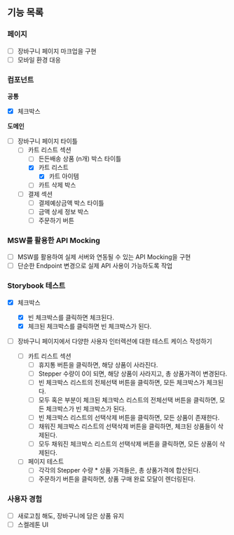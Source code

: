 ## 기능 목록

### 페이지

- [ ] 장바구니 페이지 마크업을 구현
- [ ] 모바일 환경 대응

### 컴포넌트

**공통**

- [x] 체크박스

**도메인**

- [ ] 장바구니 페이지 타이틀
  - [ ] 카트 리스트 섹션
    - [ ] 든든배송 상품 (n개) 박스 타이틀
    - [x] 카트 리스트
      - [x] 카트 아이템
    - [ ] 카트 삭제 박스
  - [ ] 결제 섹션
    - [ ] 결제예상금액 박스 타이틀
    - [ ] 금액 상세 정보 박스
    - [ ] 주문하기 버튼

### MSW를 활용한 API Mocking

- [ ] MSW를 활용하여 실제 서버와 연동될 수 있는 API Mocking을 구현
- [ ] 단순한 Endpoint 변경으로 실제 API 사용이 가능하도록 작업

### Storybook 테스트

- [x] 체크박스

  - [x] 빈 체크박스를 클릭하면 체크된다.
  - [x] 체크된 체크박스를 클릭하면 빈 체크박스가 된다.

- [ ] 장바구니 페이지에서 다양한 사용자 인터렉션에 대한 테스트 케이스 작성하기
  - [ ] 카트 리스트 섹션
    - [ ] 휴지통 버튼을 클릭하면, 해당 상품이 사라진다.
    - [ ] Stepper 수량이 0이 되면, 해당 상품이 사라지고, 총 상품가격이 변경된다.
    - [ ] 빈 체크박스 리스트의 전체선택 버튼을 클릭하면, 모든 체크박스가 체크된다.
    - [ ] 모두 혹은 부분이 체크된 체크박스 리스트의 전체선택 버튼을 클릭하면, 모든 체크박스가 빈 체크박스가 된다.
    - [ ] 빈 체크박스 리스트의 선택삭제 버튼을 클릭하면, 모든 상품이 존재한다.
    - [ ] 채워진 체크박스 리스트의 선택삭제 버튼을 클릭하면, 체크된 상품들이 삭제된다.
    - [ ] 모두 채워진 체크박스 리스트의 선택삭제 버튼을 클릭하면, 모든 상품이 삭제된다.
  - [ ] 페이지 테스트
    - [ ] 각각의 Stepper 수량 \* 상품 가격들은, 총 상품가격에 합산된다.
    - [ ] 주문하기 버튼을 클릭하면, 상품 구매 완료 모달이 렌더링된다.

### 사용자 경험

- [ ] 새로고침 해도, 장바구니에 담은 상품 유지
- [ ] 스켈레톤 UI
